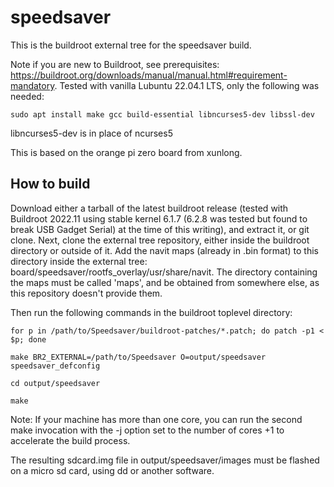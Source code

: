# speedsaver #

This is the buildroot external tree for the speedsaver build.

Note if you are new to Buildroot, see prerequisites: https://buildroot.org/downloads/manual/manual.html#requirement-mandatory. Tested with vanilla Lubuntu 22.04.1 LTS, only the following was needed:
```
sudo apt install make gcc build-essential libncurses5-dev libssl-dev
```
libncurses5-dev is in place of ncurses5

This is based on the orange pi zero board from xunlong.

## How to build ##

Download either a tarball of the latest buildroot release (tested with Buildroot 2022.11 using stable kernel 6.1.7 (6.2.8 was tested but found to break USB Gadget Serial) at the time of this writing), and extract it, or git  clone.
Next, clone the external tree repository, either inside the buildroot directory or outside of it.
Add the navit maps (already in .bin format) to this directory inside the external tree: board/speedsaver/rootfs_overlay/usr/share/navit. The directory containing the maps must be called 'maps', and be obtained from somewhere else, as this repository doesn't provide them.

Then run the following commands in the buildroot toplevel directory:

```
for p in /path/to/Speedsaver/buildroot-patches/*.patch; do patch -p1 < $p; done
```
```
make BR2_EXTERNAL=/path/to/Speedsaver O=output/speedsaver speedsaver_defconfig
```
```
cd output/speedsaver
```
```
make
```

Note: If your machine has more than one core, you can run the second make invocation with the -j option set to the number of cores +1 to accelerate the build process.

The resulting sdcard.img file in output/speedsaver/images must be flashed on a micro sd card, using dd or another software.
